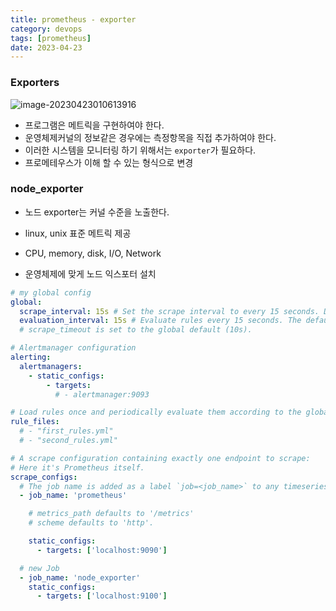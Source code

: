 ```yaml
---
title: prometheus - exporter
category: devops
tags: [prometheus]
date: 2023-04-23
---
```


### Exporters

![image-20230423010613916](../../../assets/images/posts/2023-04-23-post-prometheus-exporter/image-20230423010613916.png)

- 프로그램은 메트릭을 구현하여야 한다.
- 운영체제커널의 정보같은 경우에는 측정항목을 직접 추가하여야 한다.
- 이러한 시스템을 모니터링 하기 위해서는 `exporter`가 필요하다.
- 프로메테우스가 이해 할 수 있는 형식으로 변경

### node_exporter

- 노드 exporter는 커널 수준을 노출한다.
- linux, unix 표준 메트릭 제공
- CPU, memory, disk, I/O, Network

- 운영체제에 맞게 노드 익스포터 설치

```yaml
# my global config
global:
  scrape_interval: 15s # Set the scrape interval to every 15 seconds. Default is every 1 minute.
  evaluation_interval: 15s # Evaluate rules every 15 seconds. The default is every 1 minute.
  # scrape_timeout is set to the global default (10s).

# Alertmanager configuration
alerting:
  alertmanagers:
    - static_configs:
        - targets:
          # - alertmanager:9093

# Load rules once and periodically evaluate them according to the global 'evaluation_interval'.
rule_files:
  # - "first_rules.yml"
  # - "second_rules.yml"

# A scrape configuration containing exactly one endpoint to scrape:
# Here it's Prometheus itself.
scrape_configs:
  # The job name is added as a label `job=<job_name>` to any timeseries scraped from this config.
  - job_name: 'prometheus'

    # metrics_path defaults to '/metrics'
    # scheme defaults to 'http'.

    static_configs:
      - targets: ['localhost:9090']

  # new Job
  - job_name: 'node_exporter'
    static_configs:
      - targets: ['localhost:9100']
```
